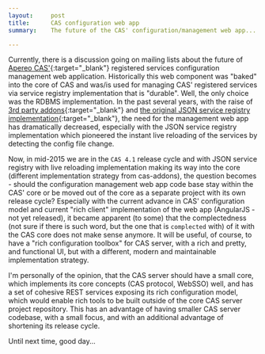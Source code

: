 ```yaml
---
layout:     post
title:      CAS configuration web app
summary:    The future of the CAS' configuration/management web app...

---
```


Currently, there is a discussion going on mailing lists about the future of [Apereo CAS'](https://www.apereo.org/projects/cas){:target="_blank"} registered services configuration management web application. Historically this web component was "baked" into the core of CAS and was/is used for managing CAS' registered services via service registry implementation that is "durable". Well, the only choice was the RDBMS implementation. In the past several years, with the raise of [3rd party addons](https://github.com/Unicon/cas-addons){:target="_blank"} and [the original JSON service registry implementation](https://github.com/Unicon/cas-addons/wiki/Configuring%20JSON%20Service%20Registry){:target="_blank"}, the need for the management web app has dramatically decreased, especially with the JSON service registry implementation which pioneered the instant live reloading of the services by detecting the config file change.

Now, in mid-2015 we are in the `CAS 4.1` release cycle and with JSON service registry with live reloading implementation making its way into the core (different implementation strategy from cas-addons), the question becomes - should the configuration management web app code base stay within the CAS' core or be moved out of the core as a separate project with its own release cycle? Especially with the current advance in CAS' configuration model and current "rich client" implementation of the web app (AngularJS - not yet released), it became apparent (to some) that the complectedness (not sure if there is such word, but the one that is `complected` with) of it with the CAS core does not make sense anymore. It will be useful, of course, to have a "rich configuration toolbox" for CAS server, with a rich and pretty, and functional UI, but with a different, modern and maintainable implementation strategy.

I'm personally of the opinion, that the CAS server should have a small core, which implements its core concepts (CAS protocol, WebSSO) well, and has a set of cohesive REST services exposing its rich configuration model, which would enable rich tools to be built outside of the core CAS server project repository. This has an advantage of having smaller CAS server codebase, with a small focus, and with an additional advantage of shortening its release cycle.

Until next time, good day...
